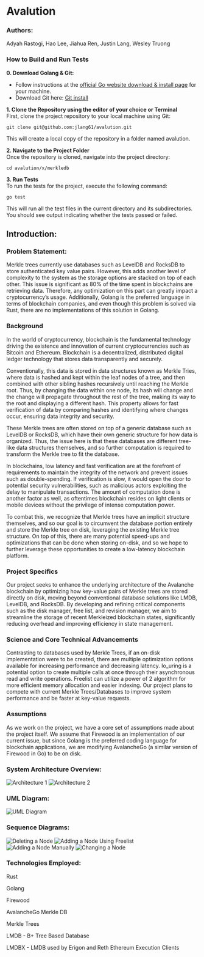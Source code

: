 # Avalution

### Authors:

Adyah Rastogi, Hao Lee, Jiahua Ren, Justin Lang, Wesley Truong


### How to Build and Run Tests
**0. Download Golang & Git:**
- Follow instructions at the [official Go website download & install page](https://go.dev/doc/install) for your machine. 
- Download Git here: [Git install](https://git-scm.com/downloads)

**1. Clone the Repository using the editor of your choice or Terminal** <br>
First, clone the project repository to your local machine using Git:

```
git clone git@github.com:jlang61/avalution.git
```
This will create a local copy of the repository in a folder named avalution.

**2. Navigate to the Project Folder** <br>
Once the repository is cloned, navigate into the project directory:

```
cd avalution/x/merkledb
```
**3. Run Tests** <br>
To run the tests for the project, execute the following command:

```
go test
```
This will run all the test files in the current directory and its subdirectories. You should see output indicating whether the tests passed or failed.


## Introduction:

### Problem Statement:

Merkle trees currently use databases such as LevelDB and RocksDB to store authenticated key value pairs. However, this adds another level of complexity to the system as the storage options are stacked on top of each other. This issue is significant as 80% of the time spent in blockchains are retrieving data. Therefore, any optimization on this part can greatly impact a cryptocurrency’s usage. Additionally, Golang is the preferred language in terms of blockchain companies, and even though this problem is solved via Rust, there are no implementations of this solution in Golang.

### Background

In the world of cryptocurrency, blockchain is the fundamental technology driving the existence and innovation of current cryptocurrencies such as Bitcoin and Ethereum. Blockchain is a decentralized, distributed digital ledger technology that stores data transparently and securely. 

Conventionally, this data is stored in data structures known as Merkle Tries, where data is hashed and kept within the leaf nodes of a tree, and then combined with other sibling hashes recursively until reaching the Merkle root. Thus, by changing the data within one node, its hash will change and the change will propagate throughout the rest of the tree, making its way to the root and displaying a different hash. This property allows for fast verification of data by comparing hashes and identifying where changes occur, ensuring data integrity and security.

These Merkle trees are often stored on top of a generic database such as LevelDB or RocksDB, which have their own generic structure for how data is organized. Thus, the issue here is that these databases are different tree-like data structures themselves, and so further computation is required to transform the Merkle tree to fit the database.

In blockchains, low latency and fast verification are at the forefront of requirements to maintain the integrity of the network and prevent issues such as double-spending. If verification is slow, it would open the door to potential security vulnerabilities, such as malicious actors exploiting the delay to manipulate transactions. The amount of computation done is another factor as well, as oftentimes blockchain resides on light clients or mobile devices without the privilege of intense computation power.

To combat this, we recognize that Merkle trees have an implicit structure themselves, and so our goal is to circumvent the database portion entirely and store the Merkle tree on disk, leveraging the existing Merkle tree structure. On top of this, there are many potential speed-ups and optimizations that can be done when storing on-disk, and so we hope to further leverage these opportunities to create a low-latency blockchain platform.

### Project Specifics

Our project seeks to enhance the underlying architecture of the Avalanche blockchain by optimizing how key-value pairs of Merkle trees are stored directly on disk, moving beyond conventional database solutions like LMDB, LevelDB, and RocksDB. By developing and refining critical components such as the disk manager, free list, and revision manager, we aim to streamline the storage of recent Merkleized blockchain states, significantly reducing overhead and improving efficiency in state management.

### Science and Core Technical Advancements

Contrasting to databases used by Merkle Trees, if an on-disk implementation were to be created, there are multiple optimization options available for increasing performance and decreasing latency. Io_uring is a potential option to create multiple calls at once through their asynchronous read and write operations. Freelist can utilize a power of 2 algorithm for more efficient memory allocation and easier indexing. Our project plans to compete with current Merkle Trees/Databases to improve system performance and be faster at key-value requests.

### Assumptions

As we work on the project, we have a core set of assumptions made about the project itself. We assume that Firewood is an implementation of our current issue, but since Golang is the preferred coding language for blockchain applications, we are modifying AvalancheGo (a similar version of Firewood in Go) to be on disk.

### System Architecture Overview:

![Architecture 1](images/arch1.png)
![Architecture 2](images/arch2.png)

### UML Diagram:
![UML Diagram](images/UML_class.png)

### Sequence Diagrams:

![Deleting a Node](images/delete_node.png)
![Adding a Node Using Freelist](images/add_node_freelist.png)
![Adding a Node Manually](images/adding_node_no_space.png)
![Changing a Node](images/changing_node.png)

### Technologies Employed:

Rust

Golang

Firewood

AvalancheGo Merkle DB

Merkle Trees

LMDB - B+ Tree Based Database

LMDBX - LMDB used by Erigon and Reth Ethereum Execution Clients
